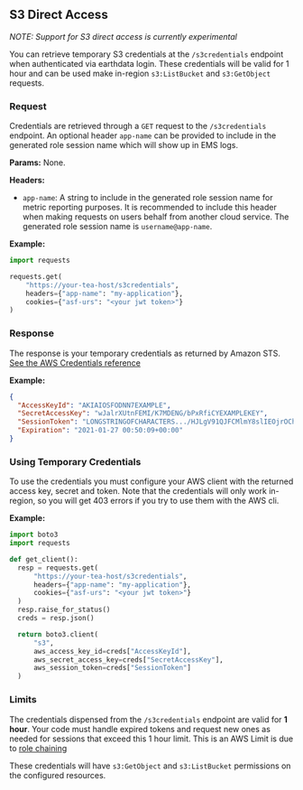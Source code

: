 ## S3 Direct Access
*NOTE: Support for S3 direct access is currently experimental*

You can retrieve temporary S3 credentials at the `/s3credentials` endpoint when
authenticated via earthdata login. These credentials will be valid for 1 hour
and can be used make in-region `s3:ListBucket` and `s3:GetObject` requests.

### Request
Credentials are retrieved through a `GET` request to the `/s3credentials`
endpoint. An optional header `app-name` can be provided to include in the
generated role session name which will show up in EMS logs.

**Params:**
None.

**Headers:**
  - `app-name`: A string to include in the generated role session name for
  metric reporting purposes. It is recommended to include this header when
  making requests on users behalf from another cloud service. The generated
  role session name is `username@app-name`.

**Example:**
```python
import requests

requests.get(
    "https://your-tea-host/s3credentials",
    headers={"app-name": "my-application"},
    cookies={"asf-urs": "<your jwt token>"}
)
```

### Response
The response is your temporary credentials as returned by Amazon STS.
[See the AWS Credentials reference](https://docs.aws.amazon.com/STS/latest/APIReference/API_Credentials.html")

**Example:**
```json
{
  "AccessKeyId": "AKIAIOSFODNN7EXAMPLE",
  "SecretAccessKey": "wJalrXUtnFEMI/K7MDENG/bPxRfiCYEXAMPLEKEY",
  "SessionToken": "LONGSTRINGOFCHARACTERS.../HJLgV91QJFCMlmY8slIEOjrOChLQYmzAqrb5U1ekoQAK6f86HKJFTT2dONzPgmJN9ZvW5DBwt6XUxC9HAQ0LDPEYEwbjGVKkzSNQh/",
  "Expiration": "2021-01-27 00:50:09+00:00"
}
```

### Using Temporary Credentials
To use the credentials you must configure your AWS client with the returned
access key, secret and token. Note that the credentials will only work in-
region, so you will get 403 errors if you try to use them with the AWS cli.

**Example:**
```python
import boto3
import requests

def get_client():
  resp = requests.get(
      "https://your-tea-host/s3credentials",
      headers={"app-name": "my-application"},
      cookies={"asf-urs": "<your jwt token>"}
  )
  resp.raise_for_status()
  creds = resp.json()

  return boto3.client(
      "s3",
      aws_access_key_id=creds["AccessKeyId"],
      aws_secret_access_key=creds["SecretAccessKey"],
      aws_session_token=creds["SessionToken"]
  )

```

### Limits

The credentials dispensed from the `/s3credentials` endpoint are valid for
**1 hour**. Your code must handle expired tokens and request new ones as needed
for sessions that exceed this 1 hour limit. This is an AWS Limit is due to
[role chaining](https://docs.aws.amazon.com/IAM/latest/UserGuide/id_roles_terms-and-concepts.html)

These credentials will have `s3:GetObject` and `s3:ListBucket` permissions on
the configured resources.
